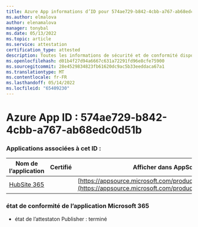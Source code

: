 ```yaml
---
title: Azure App informations d’ID pour 574ae729-b842-4cbb-a767-ab68edc0d51b
ms.author: elmalova
author: elenamalova
manager: tonybal
ms.date: 05/13/2022
ms.topic: article
ms.service: attestation
certification_type: attested
description: Toutes les informations de sécurité et de conformité disponibles pour 574ae729-b842-4cbb-a767-ab68edc0d51b.
ms.openlocfilehash: d01b4f27d94a6667c631a72291fd96e8cfe75900
ms.sourcegitcommit: 28e4529834823fb61620dc9ac5b33eeddaca67a1
ms.translationtype: MT
ms.contentlocale: fr-FR
ms.lasthandoff: 05/14/2022
ms.locfileid: "65409230"
---
```

# <a name="azure-app-id-574ae729-b842-4cbb-a767-ab68edc0d51b"></a>Azure App ID : 574ae729-b842-4cbb-a767-ab68edc0d51b


### <a name="apps-associated-with-this-id"></a>Applications associées à cet ID :
| **Nom de l’application** | **Certifié** | **Afficher dans AppSource** |
|--------------|---------------|-----------------------|
| [HubSite 365](../forward/WA200003704.md) |  | [https://appsource.microsoft.com/product/office/WA200003704](https://appsource.microsoft.com/product/office/WA200003704) |

### <a name="microsoft-365-app-compliance-status"></a>état de conformité de l’application Microsoft 365
- état de l’attestaton Publisher : terminé
